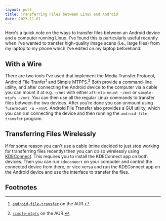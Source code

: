 ```yaml
---
layout: post
title: Transferring Files between Linux and Android
date: 2023-11-01
---
```


Here's a quick note on the ways to transfer files between an Android device and a computer running Linux.
I've found this is particularly useful recently when I've wanted to transfer high-quality image scans (i.e., large files) from my laptop to my phone which I've edited on my laptop beforehand.

## With a Wire

There are two tools I’ve used that implement the Media Transfer Protocol, Android File Tranfer[^1] and Simple MTPFS.[^2]
Both provide a command-line utility, and after connecting the Android device to the computer via a cable you can mount it at e.g. `~/mnt` with either `aft-mtp-mount ~/mnt` or `simple-mtpfs ~/mnt`.
You can then use all the regular Linux commands to transfer files between the two devices.
After you’re done you can unmount using `fusermount -u ~/mnt`.
Android File Transfer also provides a GUI utility, which you can run connecting the device and then running the `android-file-transfer` program.

## Transferring Files Wirelessly

If for some reason you can't use a cable (mine decided to just stop working for transferring files recently) then you can do so wirelessly using [KDEConnect](https://kdeconnect.kde.org/).
This requires you to install the KDEConnect app on both devices.
Then you can run `kdeconnect` on your computer and control the connected device from there, or vice versa and run the KDEConnect app on the Android device and use the interface to transfer the files.

## Footnotes

[^1]: [`android-file-transfer`](https://archlinux.org/packages/?name=android-file-transfer) on the AUR.
[^2]: [`simple-mtpfs`](https://aur.archlinux.org/packages/simple-mtpfs) on the AUR.
